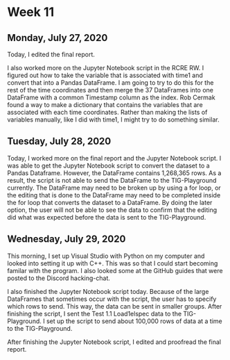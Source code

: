# Week 11

## Monday, July 27, 2020

Today, I edited the final report.

I also worked more on the Jupyter Notebook script in the RCRE RW. I figured out how to take the variable that is associated with time1 and convert that into a Pandas DataFrame. I am going to try to do this for the rest of the time coordinates and then merge the 37 DataFrames into one DataFrame with a common Timestamp column as the index. Rob Cermak found a way to make a dictionary that contains the variables that are associated with each time coordinates. Rather than making the lists of variables manually, like I did with time1, I might try to do something similar. 

## Tuesday, July 28, 2020

Today, I worked more on the final report and the Jupyter Notebook script. I was able to get the Jupyter Notebook script to convert the dataset to a Pandas Dataframe. However, the DataFrame contains 1,268,365 rows. As a result, the script is not able to send the DataFrame to the TIG-Playground currently. The DataFrame may need to be broken up by using a for loop, or the editing that is done to the DataFrame may need to be completed inside the for loop that converts the dataset to a DataFrame. By doing the later option, the user will not be able to see the data to confirm that the editing did what was expected before the data is sent to the TIG-Playground.


## Wednesday, July 29, 2020

This morning, I set up Visual Studio with Python on my computer and looked into setting it up with C++. This was so that I could start becoming familar with the program. I also looked some at the GitHub guides that were posted to the Discord hacking-chat.

I also finished the Jupyter Notebook script today. Because of the large DataFrames that sometimes occur with the script, the user has to specify which rows to send. This way, the data can be sent in smaller groups. After finishing the script, I sent the Test 1.1 Load1elspec data to the TIG-Playground. I set up the script to send about 100,000 rows of data at a time to the TIG-Playground. 

After finishing the Jupyter Notebook script, I edited and proofread the final report.



